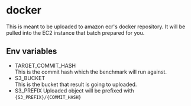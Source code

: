 # docker

This is meant to be uploaded to amazon ecr's docker repository.
It will be pulled into the EC2 instance that batch prepared for you.

## Env variables
- TARGET_COMMIT_HASH  
  This is the commit hash which the benchmark will run against.
- S3_BUCKET  
  This is the bucket that result is going to uploaded.
- S3_PREFIX
  Uploaded object will be prefixed with `{S3_PREFIX}/{COMMIT_HASH}`
